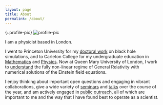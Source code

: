 ```yaml
---
layout: page
title: About
permalink: /about/
---
```


{:.profile-pic}
![profile-pic](https://user-images.githubusercontent.com/12599167/73590568-e5abf580-44db-11ea-86c6-6da82167c34b.jpg)

I am a physicist based in London.

I went to Princeton University for my [doctoral work](https://catalog.princeton.edu/catalog/7660186) on black hole simulations, and to Carleton College for my undergraduate education in [Mathematics](https://www.carleton.edu/math/major/comps/past-comps/2006-07/) and [Physics](https://www.carleton.edu/physics-astronomy/overview/photo-albums/poster-sessions/2005-posters/).
Now at Queen Mary University of London, I work to [understand](https://www.qmul.ac.uk/maths/profiles/bantilanh.html) the fully non-linear regime of General Relativity with numerical solutions of the Einstein field equations.

I enjoy thinking about important open questions and engaging in vibrant collaborations, give a wide variety of [seminars](https://phy.princeton.edu/events/gravity-group-lunch-seminar-hans-bantilan-qmul-non-spherically-symmetric-collapse) and [talks](http://talks.cam.ac.uk/talk/index/66456) over the course of the year, and am actively engaged in [public outreach](https://igfae.usc.es/igfae/semana-da-ciencia-12-16-november-2018-2/), all of which are important to me and the way that I have found best to operate as a scientist.

